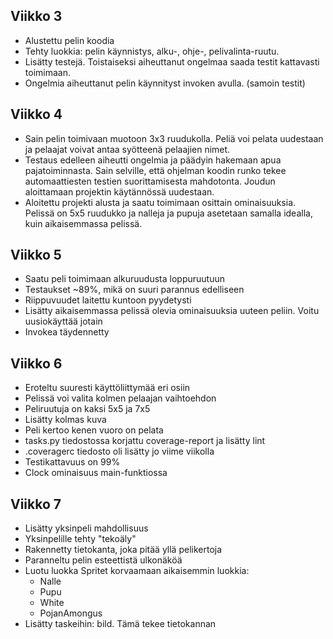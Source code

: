 ## Viikko 3

- Alustettu pelin koodia
- Tehty luokkia: pelin käynnistys, alku-, ohje-, pelivalinta-ruutu.
- Lisätty testejä. Toistaiseksi aiheuttanut ongelmaa saada testit kattavasti toimimaan.
- Ongelmia aiheuttanut pelin käynnityst invoken avulla. (samoin testit)

## Viikko 4

- Sain pelin toimivaan muotoon 3x3 ruudukolla. Peliä voi pelata uudestaan ja pelaajat voivat antaa syötteenä pelaajien nimet.
- Testaus edelleen aiheutti ongelmia ja päädyin hakemaan apua pajatoiminnasta. Sain selville, että ohjelman koodin runko tekee automaattiesten testien suorittamisesta mahdotonta. Joudun aloittamaan projektin käytännössä uudestaan.
- Aloitettu projekti alusta ja saatu toimimaan osittain ominaisuuksia. Pelissä on 5x5 ruudukko ja nalleja ja pupuja asetetaan samalla idealla, kuin aikaisemmassa pelissä.

## Viikko 5

- Saatu peli toimimaan alkuruudusta loppuruutuun
- Testaukset ~89%, mikä on suuri parannus edelliseen
- Riippuvuudet laitettu kuntoon pyydetysti
- Lisätty aikaisemmassa pelissä olevia ominaisuuksia uuteen peliin. Voitu uusiokäyttää jotain
- Invokea täydennetty

## Viikko 6

- Eroteltu suuresti käyttöliittymää eri osiin
- Pelissä voi valita kolmen pelaajan vaihtoehdon
- Peliruutuja on kaksi 5x5 ja 7x5
- Lisätty kolmas kuva
- Peli kertoo kenen vuoro on pelata
- tasks.py tiedostossa korjattu coverage-report ja lisätty lint
- .coveragerc tiedosto oli lisätty jo viime viikolla
- Testikattavuus on 99%
- Clock ominaisuus main-funktiossa

## Viikko 7

- Lisätty yksinpeli mahdollisuus
- Yksinpelille tehty "tekoäly"
- Rakennetty tietokanta, joka pitää yllä pelikertoja
- Paranneltu pelin esteettistä ulkonäköä
- Luotu luokka Spritet korvaamaan aikaisemmin luokkia:
  - Nalle
  - Pupu
  - White
  - PojanAmongus
- Lisätty taskeihin: bild. Tämä tekee tietokannan
